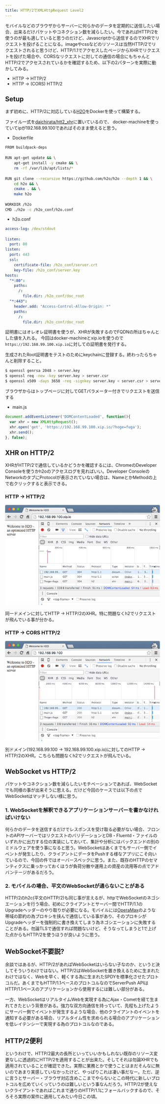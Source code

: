 ```yaml
---
title: HTTP/2でXMLHttpRequest Level2
---
```


モバイルなどのブラウザからサーバーに何らかのデータを定期的に送信したい場合、出来るだけパケットやコネクション数を減らしたい。今であればHTTP/2を使うのが最も適していると思うのだけど、Javascriptから送信するのでXHRでリクエストを投げることになる。imageやcssなどのリソースは当然HTTP/2でリクエストされると思うけど、HTTP/1.1でアクセスしたページからXHRでリクエストを投げた場合や、CORSなリクエストに対しての通信の場合にもちゃんとHTTP/2でアクセスされているかを確認するため、以下の2パターンを実際に動かしてみる。

* HTTP -> HTTP/2
* HTTP -> (CORS) HTTP/2

## Setup

まず初めに、HTTP/2に対応している[H2O](https://h2o.examp1e.net/)をDockerを使って構築する。

ファイル一式を[daichirata/htt2_xhr](https://github.com/daichirata/http2_xhr)に置いているので、
docker-machineを使っていてipが192.168.99.100であればそのまま使えると思う。

* Dockerfile

```sh
FROM buildpack-deps

RUN apt-get update && \
    apt-get install -y cmake && \
    rm -rf /var/lib/apt/lists/*

RUN git clone --recursive https://github.com/h2o/h2o --depth 1 && \
    cd h2o && \
    cmake . && \
    make h2o

WORKDIR /h2o
CMD ./h2o -c /h2o_conf/h2o.conf
```

* h2o.conf

```yaml
access-log: /dev/stdout

listen:
  port: 80
listen:
  port: 443
  ssl:
    certificate-file: /h2o_conf/server.crt
    key-file: /h2o_conf/server.key
hosts:
  "*:80":
    paths:
      /:
        file.dir: /h2o_conf/doc_root
  "*:443":
    header.add: "Access-Control-Allow-Origin: *"
    paths:
      /:
        file.dir: /h2o_conf/doc_root
```

証明書にはオレオレ証明書を使うが、XHRが失敗するのでFQDNの所はちゃんとした値を入れる。
今回はdocker-machineとxip.ioを使うので`https://192.168.99.100.xip.io`に対しての証明書を発行する。

生成されたRoot証明書をテストのためにkeychainに登録する。終わったらちゃんと削除すること。

```sh
$ openssl genrsa 2048 > server.key
$ openssl req -new -key server.key > server.csr
$ openssl x509 -days 3650 -req -signkey server.key < server.csr > server.crt
```

ブラウザからはトップページに対してGETパラメーター付きでリクエストを送信する

* main.js

```js
document.addEventListener('DOMContentLoaded', function(){
  var xhr = new XMLHttpRequest();
  xhr.open('get', 'https://192.168.99.100.xip.io/?hoge=fuga');
  xhr.send();
}, false);
```

## XHR on HTTP/2

XHRがHTTP/2で通信しているかどうかを確認するには、ChromeのDeveloper Consoleを使うかh2oのアクセスログを見ればいい。Developer ConsoleのNetworkのタブにProtocolが表示されていない場合は、NameとかMethodの上で右クリックすると表示できる。

### HTTP -> HTTP/2

![](/assets/images/posts/2016-02-25-http2-xhr/http_xhr_http2.png)

同一ドメインに対してHTTP -> HTTP/2のXHR。特に問題なくh2でリクエストが飛んでいる事が分かる。

### HTTP -> CORS HTTP/2

![](/assets/images/posts/2016-02-25-http2-xhr/http_xhr_cors_http2.png)

別ドメイン(192.168.99.100 -> 192.168.99.100.xip.io)に対してのHTTP -> HTTP/2のXHR。こちらも問題なくh2でリクエストが飛んでいる。

## WebSocket vs HTTP/2

パケットやコネクション数を減らしたいモチベーションであれば、WebSocketでも同様の事が出来そうに思える。だけど今回のケースでは以下の点でWebSocketはマッチしない様に思う。

### 1. WebSocketを解釈できるアプリケーションサーバーを書かなければいけない

何らかのデータを送信するだけでレスポンスを受け取る必要がない場合、フロントのAPIサーバーではリクエストのバリデーションとDB・Fluentd・ファイルのいずれかに出力する位の実装にしておいて、集計や分析にはバックエンドの別のミドルウェアを使う事になると思う。WebSocketはあくまでもサーバー側でイベントが発生したり、クライアントにデータをPushする様なアプリにこそ向いているので、今回の件ではオーバースペックに思う。また、既存のHTTPのセマンティクスに乗っかっておくほうが負荷分散や運用上の資産の流用等の点でアドバンテージがあるだろう。

### 2. モバイルの場合、平文のWebSocketが通らないことがある

HTTP/2のh2c(平文のHTTP/2)も同じ事が言えるが、httpでWebSocketのネゴシエーションを行う場合、初めにクライアントとサーバー間でHTTP/1.1のUpgradeヘッダーのやり取りが必要になる。モバイルには[OperaMax](http://www.opera.com/ja/mobile/max/android)のような帯域の節約の為プロキシを挟んで通信している事があり、そのプロキシがUpgradeヘッダーを強制的に書き換えてしまう為ネゴシエーションに失敗することがある。勿論TLSで通信すれば問題ないけど、そうなってしまうと1で上げた点からもHTTP/2を使うほうが良いように思う。

## WebSocket不要説?

余談ではあるが、HTTP/2があればWebSocketはいらない子なのか、というと決してそういうわけではない。HTTP/2はWebSocketを置き換えるために生まれたわけではなく、Webを早く、軽くする為に生まれたSPDYを標準化させたプロトコルだ。あくまでもHTTP/1.1ベースのプロトコルなのでServerPush APIはHTTP/1.1ベースのアプリケーションから使用するには難しい部分がある。

一方、WebSocketはリアルタイムWebを実現する為にAjax・Cometを経て生まれてきたという背景がある。強力な双方向通信を持っていて、先程も上げたようにサーバー側でイベントが発生するような場合、他のクライアントのイベントを通知する必要がある場合、リアルタイム性を求められる場合のアプリケーションを低レイテンシーで実現する為のプロトコルなのである。

## HTTP/2便利

というわけで、HTTP/2最大の長所といっていいかもしれない既存のリソース変更なしに透過的にHTTP/2を適用することが出来た。そしてそれは勿論XHRでも適用されていることが確認できた。実際に業務とかで使うことはまだそんなに無いのであまり実感していなかったけど、やっぱりこれは凄い事だなー。ただ、逆に言うとサーバー・ブラウザ対応含めここまでやらないとこの時代に新しいプロトコルを広めていくっていうのは難しいという事なんだろう。HTTP/2が使えないクライアントであればこれまで通りのHTTP/1.1にフォールバックするので、そろそろ実際の案件に適用してみたい今日この頃。
